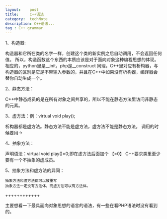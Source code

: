 ```yaml
---
layout:    post
title:     C++语法
category:  techNote
description: C++语法...
tag : C++ grammar
---
```


1、构造器:

构造器和它所在类的名字一样，创建这个类的新实例之后自动调用，不会返回任何值。
所以，构造函数这个东西的本质应该是对于面向对象这种编程思想的体现。
相应的，python里是\_\_init，php是\_\_construct
同理，C++里对应有析构器，与构造器的区别是它是不带输入参数的，并且在C++中如果没有析构器，编译器会替你自动生成一个。

2、静态方法：

C++中静态成员的是在所有对象之间共享的，所以不能在静态方法里访问非静态的元素。

3、虚方法：例：virtual void play();

析构器都是虚方法。静态方法不能是虚方法，虚方法不能是静态方法。
调用的时候要用->

4、抽象方法：

声明语法：virtual void play()=0;即在虚方法后面加个 【=0】
C++要求类里至少要有一个不抽象的虚成员。

5、抽象方法和虚方法的异同：

	抽象方法和虚方法都可以被重写
	抽象方法一定没有方法体，而虚方法可以有方法体。

++++++++++++

主要想看一下最具面向对象思想的语言的语法，有一些在看PHP语法时没有看到的。